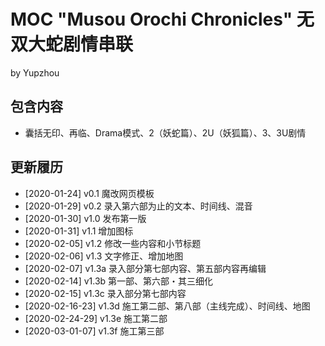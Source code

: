 # MOC "Musou Orochi Chronicles" 无双大蛇剧情串联

by Yupzhou 

## 包含内容

- 囊括无印、再临、Drama模式、2（妖蛇篇）、2U（妖狐篇）、3、3U剧情

## 更新履历
- [2020-01-24] v0.1 魔改网页模板
- [2020-01-29] v0.2 录入第六部为止的文本、时间线、混音
- [2020-01-30] v1.0 发布第一版
- [2020-01-31] v1.1 增加图标
- [2020-02-05] v1.2 修改一些内容和小节标题
- [2020-02-06] v1.3 文字修正、增加地图
- [2020-02-07] v1.3a 录入部分第七部内容、第五部内容再编辑
- [2020-02-14] v1.3b 第一部、第六部・其三细化
- [2020-02-15] v1.3c 录入部分第七部内容
- [2020-02-16-23] v1.3d 施工第二部、第八部（主线完成）、时间线、地图
- [2020-02-24-29] v1.3e 施工第二部
- [2020-03-01-07] v1.3f 施工第三部
